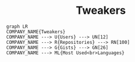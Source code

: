 <h1 align="center">Tweakers</h1>

```mermaid
graph LR
COMPANY_NAME{Tweakers}
COMPANY_NAME ---> U{Users} ---> UN[12]
COMPANY_NAME ---> R{Repositories} ---> RN[100]
COMPANY_NAME ---> G{Gists} ---> GN[26]
COMPANY_NAME ---> ML{Most Used<br>Languages}
```
